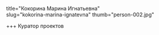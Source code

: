 title="Кокорина Марина Игнатьевна"    
slug="kokorina-marina-ignatevna"
thumb="person-002.jpg"   

+++
Куратор проектов